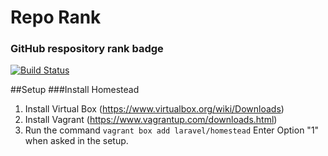 # Repo Rank
### GitHub respository rank badge

[![Build Status](https://travis-ci.org/laravel/framework.svg)](https://travis-ci.org/laravel/framework)

##Setup
###Install Homestead
1. Install Virtual Box (https://www.virtualbox.org/wiki/Downloads)
2. Install Vagrant (https://www.vagrantup.com/downloads.html)
3. Run the command ```vagrant box add laravel/homestead``` Enter Option "1" when asked in the setup.
